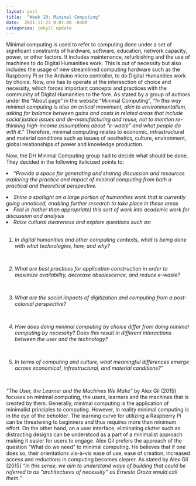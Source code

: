 ```yaml
---
layout: post
title:  "Week 10: Minimal Computing"
date:  2021-11-23 9:07:00 -0400
categories: jekyll update
---
```


<style>
div{
  text-align: justify;
  text-justify: inter-word;
}
</style>

<p>Minimal computing is used to refer to computing done under a set of significant constraints of hardware, software, education, network capacity, power, or other factors. It includes maintenance, refurbishing and the use of machines to do Digital Humanities work. This is out of necessity but also includes the usage of new streamlined computing hardware such as the Raspberry Pi or the Arduino micro controller, to do Digital Humanities work by choice. Now, one has to operate at the intersection of choice and necessity, which forces important concepts and practices with the community of Digital Humanities to the fore. As stated by a group of authors under the “About page” in the website “Minimal Computing”, <i>“In this way minimal computing is also an critical movement, akin to environmentalism, asking for balance between gains and costs in related areas that include social justice issues and de-manufacturing and reuse, not to mention re-thinking high-income assumptions about “e-waste” and what people do with it.”</i> Therefore, minimal computing relates to economic, infrastructural and material conditions such as issues of aesthetics, culture, environment, global relationships of power and knowledge production.</p>

<p>Now, the DH Minimal Computing group had to decide what should be done. They decided in the following italicized points to:

<i><li>“Provide a space for generating and sharing discussion and resources exploring the practice and impact of minimal computing from both a practical and theoretical perspective.</li>
<li>Shine a spotlight on a large portion of humanities work that is currently going unnoticed, enabling further research to take place in these areas</li>
<li>Fold in (rather than appropriate) this sort of work into academic work for discussion and analysis</li>
<li>Raise cultural awareness and explore questions such as:</li><br>

1. In digital humanities and other computing contexts, what is being done with what technologies, how, and why?<br>
<br>

2. What are best practices for application construction in order to maximize availability, decrease obsolescence, and reduce e-waste?
<br>

3. What are the social impacts of digitization and computing from a post-colonial perspective?
<br>

4. How does doing minimal computing by choice differ from doing minimal computing by necessity? Does this result in different interactions between the user and the technology?
<br>

5. In terms of computing and culture, what meaningful differences emerge across economical, infrastructural, and material conditions?”</i></p>
<br>

<p><i>“The User, the Learner and the Machines We Make”</i> by Alex Gil &lpar;2015&rpar; focuses on minimal computing, the users, learners and the machines that is created by them. Generally, minimal computing is the application of minimalist principles to computing. However, in reality minimal computing is in the eye of the beholder.  The learning curve for utilizing a Raspberry Pi can be threatening to beginners and thus requires more than minimum effort. On the other hand, on a user interface, eliminating clutter such as distracting designs can be understood as a part of a minimalist approach making it easier for users to engage. Alex Gil prefers the approach of the question “What do we need” to minimal computing. He believes that if one does so, their orientations vis-à-vis ease of use, ease of creation, increased access and reductions in computing becomes clearer. As stated by Alex Gil &lpar;2015&lpar; <i>“In this sense, we aim to understand ways of building that could be referred to as “architectures of necessity” as Ernesto Oroza would call them.”</i></p>